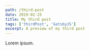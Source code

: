 ```yaml
---
path: /third-post
date: 2019-02-25
title: My third post
tags: ['thirdPost', 'GatsbyJS']
excerpt: A preview of my third post
---
```


Lorem ipsum.
